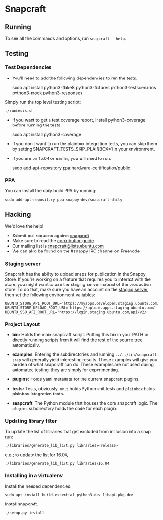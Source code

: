 # Snapcraft

## Running

To see all the commands and options, run `snapcraft --help`.

## Testing

### Test Dependencies

- You'll need to add the following dependencies to run the tests.

    sudo apt install python3-flake8 python3-fixtures python3-testscenarios python3-mock python3-responses

Simply run the top level testing script:

    ./runtests.sh

- If you want to get a test coverage report, install python3-coverage before running the tests:

    sudo apt install python3-coverage


- If you don't want to run the plainbox integration tests, you can skip them by setting SNAPCRAFT_TESTS_SKIP_PLAINBOX=1 in your environment.

- If you are on 15.04 or earlier, you will need to run:

    sudo add-apt-repository ppa:hardware-certification/public

### PPA

You can install the daily build PPA by running:

    sudo add-apt-repository ppa:snappy-dev/snapcraft-daily

## Hacking

We'd love the help!

- Submit pull requests against [snapcraft](https://github.com/snapcore/snapcraft/pulls)
- Make sure to read the [contribution guide](CONTRIBUTING.md)
- Our mailing list is snapcraft@lists.ubuntu.com
- We can also be found on the #snappy IRC channel on Freenode


### Staging server

Snapcraft has the ability to upload snaps for publication in the Snappy Store.
If you're working on a feature that requires you to interact with the store, you
might want to use the staging server instead of the production store. To do
that, make sure you have an account on the
[staging server](https://login.staging.ubuntu.com), then set the following
environment variables:

    UBUNTU_STORE_API_ROOT_URL='https://myapps.developer.staging.ubuntu.com/dev/api/'
    UBUNTU_STORE_UPLOAD_ROOT_URL='https://upload.apps.staging.ubuntu.com/'
    UBUNTU_SSO_API_ROOT_URL='https://login.staging.ubuntu.com/api/v2/'


### Project Layout

- **bin:** Holds the main snapcraft script. Putting this bin in your PATH or directly running scripts from it will find the rest of the source tree automatically.

- **examples:** Entering the subdirectories and running `../../bin/snapcraft snap` will generally yield interesting results. These examples will give you an idea of what snapcraft can do. These examples are not used during automated testing, they are simply for experimenting.

- **plugins:** Holds yaml metadata for the current snapcraft plugins.

- **tests:** Tests, obviously. `unit` holds Python unit tests and `plainbox` holds plainbox integration tests.

- **snapcraft:** The Python module that houses the core snapcraft logic. The `plugins` subdirectory holds the code for each plugin.

### Updating library filter

To update the list of libraries that get excluded from inclusion into a
snap run:

    ./libraries/generate_lib_list.py libraries/<release>

e.g.; to update the list for 16.04,

    ./libraries/generate_lib_list.py libraries/16.04

### Installing in a virtualenv

Install the needed dependencies.

    sudo apt install build-essential python3-dev libapt-pkg-dev

Install snapcraft.

    ./setup.py install
